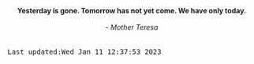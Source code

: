 
<div align="center"><b><span>Yesterday is gone. Tomorrow has not yet come. We have only today.</span></b><br><br><i> - Mother Teresa</i></div>
<br><br><kbd>Last updated:Wed Jan 11 12:37:53 2023</kbd>